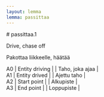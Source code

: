 ```yaml
---
layout: lemma
lemma: passittaa
---
```


<div class="sense">
# <span class="sensename">passittaa.1</span>

<span class="description">Drive, chase off</span>

<span class="description">Pakottaa liikkeelle, häätää</span>

A0 | Entity driving |   | Taho, joka ajaa |  
A1 | Entity drived |   | Ajettu taho |  
A2 | Start point |   | Alkupiste |  
A3 | End point |   | Loppupiste |  

</div>

